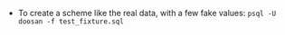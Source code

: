 * To create a scheme like the real data, with a few fake values:
	`psql -U doosan -f test_fixture.sql`

